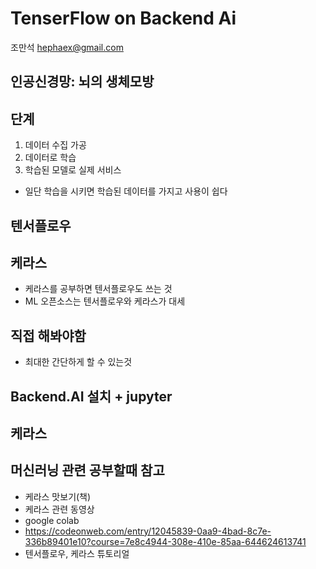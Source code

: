 # TenserFlow on Backend Ai
조만석 hephaex@gmail.com
## 인공신경망: 뇌의 생체모방
## 단계
1. 데이터 수집 가공
2. 데이터로 학습
3. 학습된 모델로 실제 서비스
- 일단 학습을 시키면 학습된 데이터를 가지고 사용이 쉽다
## 텐서플로우
## 케라스
- 케라스를 공부하면 텐서플로우도 쓰는 것
- ML 오픈소스는 텐서플로우와 케라스가 대세
## 직접 해봐야함
- 최대한 간단하게 할 수 있는것
## Backend.AI 설치 + jupyter
## 케라스
## 머신러닝 관련 공부할때 참고
- 케라스 맛보기(책)
- 케라스 관련 동영상
- google colab
- https://codeonweb.com/entry/12045839-0aa9-4bad-8c7e-336b89401e10?course=7e8c4944-308e-410e-85aa-644624613741
- 텐서플로우, 케라스 튜토리얼
## 
